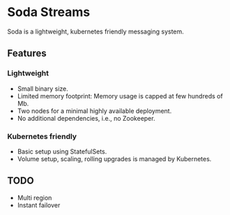 # Soda Streams

Soda is a lightweight, kubernetes friendly messaging system.

## Features

### Lightweight

- Small binary size.
- Limited memory footprint: Memory usage is capped at few hundreds of Mb.
- Two nodes for a minimal highly available deployment.
- No additional dependencies, i.e., no Zookeeper.

### Kubernetes friendly

- Basic setup using StatefulSets.
- Volume setup, scaling, rolling upgrades is managed by Kubernetes.


## TODO
- Multi region
- Instant failover
